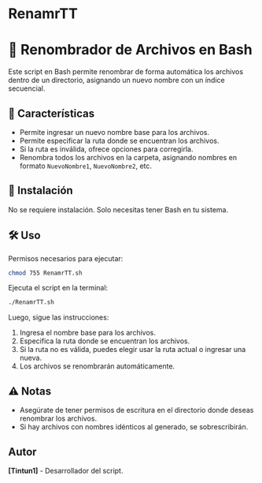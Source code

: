 # RenamrTT

# 📌 Renombrador de Archivos en Bash

Este script en Bash permite renombrar de forma automática los archivos dentro de un directorio, asignando un nuevo nombre con un índice secuencial.

## 🚀 Características

- Permite ingresar un nuevo nombre base para los archivos.
- Permite especificar la ruta donde se encuentran los archivos.
- Si la ruta es inválida, ofrece opciones para corregirla.
- Renombra todos los archivos en la carpeta, asignando nombres en formato `NuevoNombre1`, `NuevoNombre2`, etc.

## 📂 Instalación

No se requiere instalación. Solo necesitas tener Bash en tu sistema.

## 🛠 Uso

Permisos necesarios para ejecutar:

```bash
chmod 755 RenamrTT.sh
```

Ejecuta el script en la terminal:

```bash
./RenamrTT.sh
```

Luego, sigue las instrucciones:

1. Ingresa el nombre base para los archivos.
2. Especifica la ruta donde se encuentran los archivos.
3. Si la ruta no es válida, puedes elegir usar la ruta actual o ingresar una nueva.
4. Los archivos se renombrarán automáticamente.

## ⚠️ Notas

- Asegúrate de tener permisos de escritura en el directorio donde deseas renombrar los archivos.
- Si hay archivos con nombres idénticos al generado, se sobrescribirán.

## Autor

**[Tintun1]** - Desarrollador del script.
